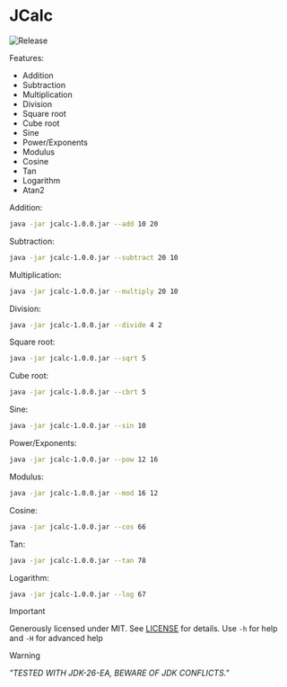 # JCalc
![Release](https://img.shields.io/badge/release-1.0.0-blue) 

 Features: 
- Addition
- Subtraction
- Multiplication
- Division
- Square root
- Cube root
- Sine
- Power/Exponents
- Modulus
- Cosine
- Tan
- Logarithm
- Atan2

Addition:
```bash
java -jar jcalc-1.0.0.jar --add 10 20
```
Subtraction:
```bash
java -jar jcalc-1.0.0.jar --subtract 20 10
```
Multiplication:
```bash
java -jar jcalc-1.0.0.jar --multiply 20 10
```
Division:
```bash
java -jar jcalc-1.0.0.jar --divide 4 2
```
Square root:
```bash
java -jar jcalc-1.0.0.jar --sqrt 5
```
Cube root:
```bash
java -jar jcalc-1.0.0.jar --cbrt 5
```
Sine:
```bash
java -jar jcalc-1.0.0.jar --sin 10
```
Power/Exponents:
```bash
java -jar jcalc-1.0.0.jar --pow 12 16
```
Modulus:
```bash
java -jar jcalc-1.0.0.jar --mod 16 12
```
Cosine:
```bash
java -jar jcalc-1.0.0.jar --cos 66 
```
Tan:
```bash
java -jar jcalc-1.0.0.jar --tan 78
```
Logarithm:
```bash
java -jar jcalc-1.0.0.jar --log 67
```

> [!IMPORTANT]
> Generously licensed under MIT. See [LICENSE](/docs/LICENSE) for details.
> Use `-h` for help and `-H` for advanced help

> [!WARNING]
> *"TESTED WITH JDK-26-EA, BEWARE OF JDK CONFLICTS."*
